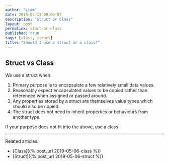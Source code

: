 ```yaml
---
author: "Liam"
date: 2019-05-13 00:00:07
description: "Struct or Class"
layout: post
permalink: stuct-or-class
published: true
tags: [class, struct]
title: "Should I use a struct or a class?"
---
```


## Struct vs Class

We use a struct when:
1. Primary purpose is to encapsulate a few relatively small data values.
2. Reasonably expect encapsulated values to be copied rather than referenced when assigned or passed around.
3. Any properties stored by a struct are themselves value types which should also be copied.
4. The struct does not need to inherit properties or behaviours from another type.

If your purpose does not fit into the above, use a class.

---

Related articles:
- [Class]({% post_url 2019-05-06-class %})
- [Struct]({% post_url 2019-05-06-struct %})
